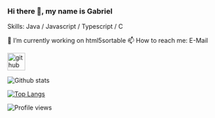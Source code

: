 ### Hi there 👋, my name is Gabriel

Skills: Java / Javascript / Typescript / C

🔭 I’m currently working on html5sortable 📫 How to reach me: E-Mail 

[<img src='https://cdn.jsdelivr.net/npm/simple-icons@3.0.1/icons/github.svg' alt='github' height='40'>](https://github.com/kaffarell) 

![Github stats](https://github-readme-stats.vercel.app/api?username=kaffarell&show_icons=true)

[![Top Langs](https://github-readme-stats.vercel.app/api/top-langs/?username=kaffarell)](https://github.com/kaffarell)

![Profile views](https://gpvc.arturio.dev/kaffarell)  
